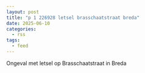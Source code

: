 ```yaml
---
layout: post
title: "p 1 226928 letsel brasschaatstraat breda"
date: 2025-06-10
categories: 
  - rss
tags: 
  - feed
---
```


Ongeval met letsel op Brasschaatstraat in Breda
